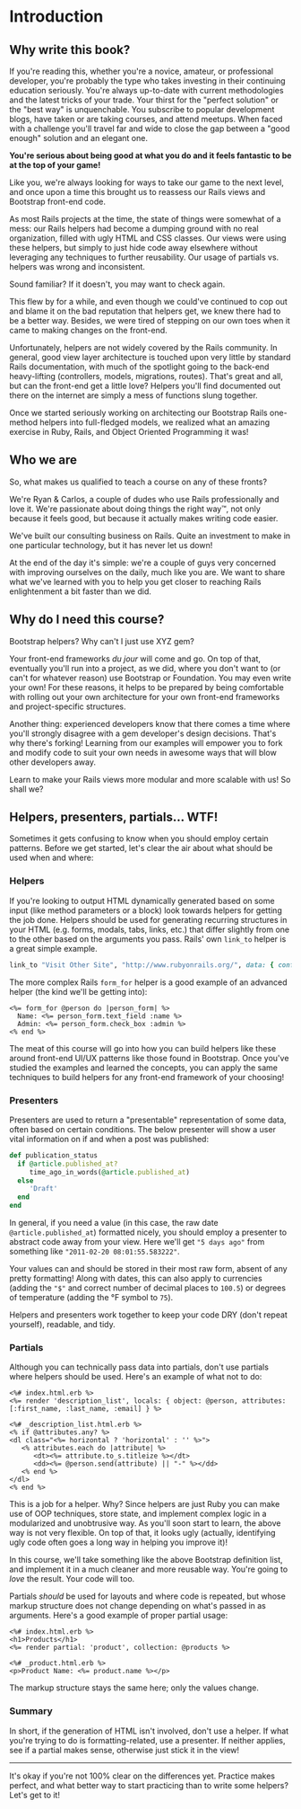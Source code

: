 # Introduction

## Why write this book?

If you're reading this, whether you're a novice, amateur, or professional developer, you're probably the type who takes investing in their continuing education seriously. You're always up-to-date with current methodologies and the latest tricks of your trade. Your thirst for the "perfect solution" or the "best way" is unquenchable. You subscribe to popular development blogs, have taken or are taking courses, and attend meetups. When faced with a challenge you'll travel far and wide to close the gap between a "good enough" solution and an elegant one.

**You're serious about being good at what you do and it feels fantastic to be at the top of your game!**

Like you, we're always looking for ways to take our game to the next level, and once upon a time this brought us to reassess our Rails views and Bootstrap front-end code.

As most Rails projects at the time, the state of things were somewhat of a mess: our Rails helpers had become a dumping ground with no real organization, filled with ugly HTML and CSS classes. Our views were using these helpers, but simply to just hide code away elsewhere without leveraging any techniques to further reusability. Our usage of partials vs. helpers was wrong and inconsistent. 

Sound familiar? If it doesn't, you may want to check again.

This flew by for a while, and even though we could've continued to cop out and blame it on the bad reputation that helpers get, we knew there had to be a better way. Besides, we were tired of stepping on our own toes when it came to making changes on the front-end.

Unfortunately, helpers are not widely covered by the Rails community. In general, good view layer architecture is touched upon very little by standard Rails documentation, with much of the spotlight going to the back-end heavy-lifting (controllers, models, migrations, routes). That's great and all, but can the front-end get a little love? Helpers you'll find documented out there on the internet are simply a mess of functions slung together. 

Once we started seriously working on architecting our Bootstrap Rails one-method helpers into full-fledged models, we realized what an amazing exercise in Ruby, Rails, and Object Oriented Programming it was!

## Who we are

So, what makes us qualified to teach a course on any of these fronts?

We're Ryan & Carlos, a couple of dudes who use Rails professionally and love it. We're passionate about doing things the right way&trade;, not only because it feels good, but because it actually makes writing code easier.

We've built our consulting business on Rails. Quite an investment to make in one particular technology, but it has never let us down!

At the end of the day it's simple: we're a couple of guys very concerned with improving ourselves on the daily, much like you are.  We want to share what we've learned with you to help you get closer to reaching Rails enlightenment a bit faster than we did. 

## Why do I need this course?

Bootstrap helpers? Why can't I just use XYZ gem?

Your front-end frameworks *du jour* will come and go. On top of that, eventually you'll run into a project, as we did, where you don't want to (or can't for whatever reason) use Bootstrap or Foundation. You may even write your own!  For these reasons, it helps to be prepared by being comfortable with rolling out your own architecture for your own front-end frameworks and project-specific structures.

Another thing: experienced developers know that there comes a time where you'll strongly disagree with a gem developer's design decisions. That's why there's forking! Learning from our examples will empower you to fork and modify code to suit your own needs in awesome ways that will blow other developers away.

Learn to make your Rails views more modular and more scalable with us! So shall we?

## Helpers, presenters, partials... WTF!

Sometimes it gets confusing to know when you should employ certain patterns. Before we get started, let's clear the air about what should be used when and where:

### Helpers

If you're looking to output HTML dynamically generated based on some input (like method parameters or a block) look towards helpers for getting the job done. Helpers should be used for generating recurring structures in your HTML (e.g. forms, modals, tabs, links, etc.) that differ slightly from one to the other based on the arguments you pass. Rails' own `link_to` helper is a great simple example.


```ruby
link_to "Visit Other Site", "http://www.rubyonrails.org/", data: { confirm: "Are you sure?" }
```

The more complex Rails `form_for` helper is a good example of an advanced helper (the kind we'll be getting into):


```erb
<%= form_for @person do |person_form| %>
  Name: <%= person_form.text_field :name %>
  Admin: <%= person_form.check_box :admin %>
<% end %>
```

The meat of this course will go into how you can build helpers like these around front-end UI/UX patterns like those found in Bootstrap. Once you've studied the examples and learned the concepts, you can apply the same techniques to build helpers for any front-end framework of your choosing!

### Presenters

Presenters are used to return a "presentable" representation of some data, often based on certain conditions. The below presenter will show a user vital information on if and when a post was published:


```ruby
def publication_status
  if @article.published_at?
     time_ago_in_words(@article.published_at)
  else
     'Draft'
  end
end
```

In general, if you need a value (in this case, the raw date `@article.published_at`) formatted nicely, you should employ a presenter to abstract code away from your view. Here we'll get `"5 days ago"` from something like `"2011-02-20 08:01:55.583222"`. 

Your values can and should be stored in their most raw form, absent of any pretty formatting! Along with dates, this can also apply to currencies (adding the `"$"` and correct number of decimal places to `100.5`) or degrees of temperature (adding the &deg;F symbol to `75`).

Helpers and presenters work together to keep your code DRY (don't repeat yourself), readable, and tidy.

### Partials

Although you can technically pass data into partials, don't use partials where helpers should be used. Here's an example of what not to do:

```erb
<%# index.html.erb %>
<%= render 'description_list', locals: { object: @person, attributes: [:first_name, :last_name, :email] } %>
```

```erb
<%# _description_list.html.erb %>
<% if @attributes.any? %>
<dl class="<%= horizontal ? 'horizontal' : '' %>">
   <% attributes.each do |attribute| %>
      <dt><%= attribute.to_s.titleize %></dt>
      <dd><%= @person.send(attribute) || "-" %></dd>
   <% end %>
</dl>
<% end %>
```

This is a job for a helper. Why? Since helpers are just Ruby you can make use of OOP techniques, store state, and implement complex logic in a modularized and unobtrusive way. As you'll soon start to learn, the above way is not very flexible. On top of that, it looks ugly (actually, identifying ugly code often goes a long way in helping you improve it)!

In this course, we'll take something like the above Bootstrap definition list, and implement it in a much cleaner and more reusable way. You're going to *love* the result. Your code will too.

Partials *should* be used for layouts and where code is repeated, but whose markup structure does not change depending on what's passed in as arguments. Here's a good example of proper partial usage:

```erb
<%# index.html.erb %>
<h1>Products</h1>
<%= render partial: 'product', collection: @products %>
```

```erb
<%# _product.html.erb %>
<p>Product Name: <%= product.name %></p>
```

The markup structure stays the same here; only the values change.

### Summary

In short, if the generation of HTML isn't involved, don't use a helper. If what you're trying to do is formatting-related, use a presenter. If neither applies, see if a partial makes sense, otherwise just stick it in the view!

---

It's okay if you're not 100% clear on the differences yet. Practice makes perfect, and what better way to start practicing than to write some helpers? Let's get to it!